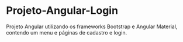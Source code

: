 # Projeto-Angular-Login
 Projeto Angular utilizando os frameworks Bootstrap e Angular Material, contendo um menu e páginas de cadastro e login.
